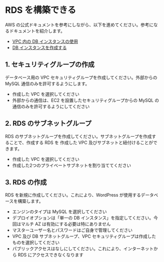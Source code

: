 # RDS を構築できる

AWS の公式ドキュメントを参考にしながら、以下を進めてください。参考になるドキュメントを紹介します。

- [VPC 内の DB インスタンスの使用](https://docs.aws.amazon.com/ja_jp/AmazonRDS/latest/UserGuide/USER_VPC.WorkingWithRDSInstanceinaVPC.html)
- [DB インスタンスを作成する](https://docs.aws.amazon.com/ja_jp/AmazonRDS/latest/UserGuide/CHAP_Tutorials.WebServerDB.CreateDBInstance.html)

## 1. セキュリティグループの作成

データベース用の VPC セキュリティグループを作成してください。外部からの MySQL 通信のみを許可するようにします。

- 作成した VPC を選択してください
- 外部からの通信は、EC2 を設置したセキュリティグループからの MySQL の通信のみを許可するようにしてください

## 2. RDS のサブネットグループ

RDS のサブネットグループを作成してください。サブネットグループを作成することで、作成する RDS を 作成した VPC 及びサブネットと紐付けることができます。

- 作成した VPC を選択してください
- 作成した2つのプライベートサブネットを割り当ててください

## 3. RDS の作成

RDS を新規に作成してください。これにより、WordPress が使用するデータベースを構築します。

- エンジンのタイプは MySQL を選択してください
- デプロイオプションは「単一の DB インスタンス」を指定してください。今回はマルチ AZ は有効にする必要は特にありません
- マスターユーザー名とパスワードはご自身で管理してください
- VPC 及び DB サブネットグループ、VPC セキュリティグループは作成したものを選択してください
- パブリックアクセスはなしにしてください。これにより、インターネットから RDS にアクセスできなくなります
